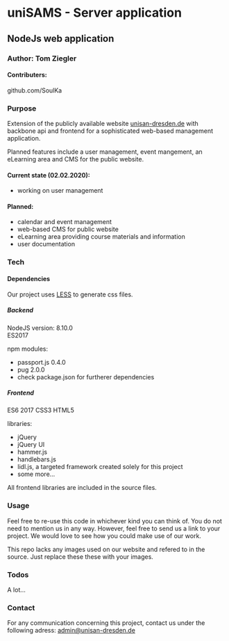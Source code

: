 # uniSAMS - Server application
## NodeJs web application
### Author: Tom Ziegler
#### Contributers: 
github.com/SoulKa


### Purpose
Extension of the publicly available website [unisan-dresden.de](https://www.unisan-dresden.de) with backbone api and frontend for a sophisticated web-based management application.

Planned features include a user management, event mangement, an eLearning area and CMS for the public website.
#### Current state (02.02.2020):
- working on user management

#### Planned:
- calendar and event management
- web-based CMS for public website
- eLearning area providing course materials and information
- user documentation

### Tech


#### Dependencies

Our project uses [LESS](http://lesscss.org/) to generate css files.

##### Backend
NodeJS version: 8.10.0\
ES2017

npm modules:
- passport.js 0.4.0
- pug 2.0.0
- check package.json for furtherer dependencies

##### Frontend

ES6 2017
CSS3
HTML5

libraries:
- jQuery
- jQuery UI
- hammer.js
- handlebars.js
- lidl.js, a targeted framework created solely for this project
- some more...

All frontend libraries are included in the source files.

### Usage

Feel free to re-use this code in whichever kind you can think of. You do not need to mention us in any way. However, feel free to send us a link to your project. We would love to see how you could make use of our work.

This repo lacks any images used on our website and refered to in the source. Just replace these these with your images.

### Todos

 A lot...
 
### Contact

For any communication concerning this project, contact us under the following adress:
admin@unisan-dresden.de
 
 



